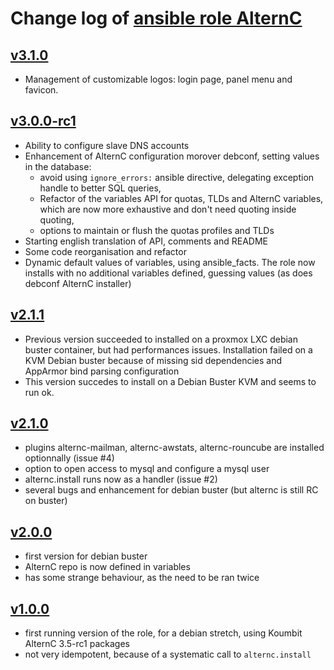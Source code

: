 # Change log of [ansible role AlternC](https://github.com/UdelaRInterior/ansible-AlternC)

## [v3.1.0](https://github.com/UdelaRInterior/ansible-AlternC/releases/tag/v3.1.0)

* Management of customizable logos: login page, panel menu and favicon.

## [v3.0.0-rc1](https://github.com/UdelaRInterior/ansible-AlternC/releases/tag/v3.0.0-rc1)

* Ability to configure slave DNS accounts
* Enhancement of AlternC configuration morover debconf, setting values in the database: 
    * avoid using `ignore_errors:` ansible directive, delegating exception handle to better SQL queries, 
    * Refactor of the variables API for quotas, TLDs and AlternC variables, which are now more exhaustive and don't need quoting inside quoting,
    * options to maintain or flush the quotas profiles and TLDs
* Starting english translation of API, comments and README
* Some code reorganisation and refactor
* Dynamic default values of variables, using ansible_facts. The role now installs with no additional variables defined, guessing values (as does debconf AlternC installer)

## [v2.1.1](https://github.com/UdelaRInterior/ansible-AlternC/releases/tag/v2.1.1)

* Previous version succeeded to installed on a proxmox LXC debian buster container, but had performances issues. Installation failed on a KVM Debian buster because of missing sid dependencies and AppArmor bind parsing configuration
* This version succedes to install on a Debian Buster KVM and seems to run ok.

## [v2.1.0](https://github.com/UdelaRInterior/ansible-AlternC/releases/tag/v2.1.0)

* plugins alternc-mailman, alternc-awstats, alternc-rouncube are installed optionnally (issue #4)
* option to open access to mysql and configure a mysql user
* alternc.install runs now as a handler (issue #2)
* several bugs and enhancement for debian buster (but alternc is still RC on buster)

## [v2.0.0](https://github.com/UdelaRInterior/ansible-AlternC/releases/tag/v2.0.0)

* first version for debian buster
* AlternC repo is now defined in variables
* has some strange behaviour, as the need to be ran twice

## [v1.0.0](https://github.com/UdelaRInterior/ansible-AlternC/releases/tag/v1.0.0)

* first running version of the role, for a debian stretch, using Koumbit AlternC 3.5-rc1 packages
* not very idempotent, because of a systematic call to `alternc.install`